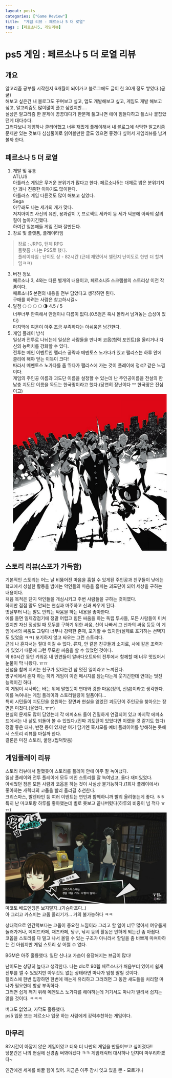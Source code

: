 ```yaml
---
layout: posts
categories: ["Game Review"]
title:  "게임 리뷰 - 페르소나 5 더 로열"
tags : [페르소나5, 게임리뷰]
---
```


ps5 게임 : 페르소나 5 더 로열 리뷰
===============================

## 개요     
알고리즘 공부를 시작한지 6개월이 되어가고 블로그에도 글이 한 30개 정도 쌓였다.(굳굳)       
해보고 싶은건 내 블로그도 꾸며보고 싶고, 앱도 개발해보고 싶고, 게임도 개발 해보고 싶고, 알고리즘도 많이많이 풀고 싶었지만....       
실상은 알고리즘 한 문제에 끙끙대다가 한문제 풀고나면 에이 힘들다하고 플스나 붙잡았던게 대다수다.      
그러다보니 게임하나 클리어했고 너무 재밌게 플레이해서 내 블로그에 삭막한 알고리즘문제만 있는 것보다 심심풀이로 읽어볼만한 글도 있으면 좋겠다 싶어서 게임리뷰를 남겨볼까 한다.      

## 페르소나 5 더 로열
1. 개발 및 유통       
ATLUS         
아틀러스 게임은 무거운 분위기가 많다고 한다. 페르소나5는 대체로 밝은 분위기지만 꽤나 진중한 이야기도 많이한다.      
아틀러스 게임 다른것도 많이 해보고 싶었다.       
Sega       
아무래도 나는 세가의 개가 맞다.      
저지아이즈 사신의 유언, 용과같이 7, 프로젝트 세카이 등 세가 덕분에 아싸의 삶의 질이 높아지긴했다.       
하여간 일본애들 게임 진짜 잘만든다.        
2. 장르 및 플랫폼, 플레이타임
> 장르 : JRPG, 턴제 RPG      
> 플랫폼 : 나는 PS5로 했다.  
> 플레이타임 : 난이도 상 - 82시간 (근데 재밌어서 챌린지 난이도로 한번 더 할꺼임ㅋㅋ)       
3. 버전 정보        
페르소나 3, 4와는 다른 별개의 내용이고, 페르소나5 스크램블의 스토리상 이전 작품이다.       
페르소나5 본편의 내용을 전부 담았다고 생각하면 된다.       
구매를 하려는 사람은 참고하시길~       
4. 달점 
🌕 🌕 🌕 🌕 🌗 4.5 / 5        
너무너무 만족해서 만점이나 다름이 없다.(0.5점은 혹시 몰라서 남겨놓는 습성이 있다)        
마지막에 여운이 아주 조금 부족하다는 아쉬움은 남긴한다.      
5. 게임 플레이 방식        
일상과 전투로 나뉘는데 일상은 사람들을 만나며 코옵(협력 포인트)을 올리거나 자신의 능력치를 강화할 수 있다.       
전투는 메인 이벤트인 팰리스 공략과 메멘토스 노가다가 있고 팰리스는 하루 안에 클리에 해야 얻는 이득이 크다!       
따라서 메멘토스 노가다를 좀 뛰다가 팰리스에 가는 것이 플레이에 정석? 같은 느낌이다.      
게임의 주인공 이름과 괴도단 이름을 설정할 수 있는데 난 주인공이름을 전설의 한남충 괴도단 이름을 독도는 한국땅이라고 했다.(당연히 장난이다 ^^ 한국땅은 진심이고)        
![마음의 괴도단](/assets/image/persona5.png)      

## 스토리 리뷰(스포가 가득함)
기본적인 스토리는 어느 날 비뚫어진 마음을 훔칠 수 있게된 주인공과 친구들이 낮에는 학교에서 성실한 활동을
밤에는 악인들의 마음을 훔치는 괴도단이 되어 세상을 구하는 내용이다.       
처음 목적은 단지 악인들을 개심시키고 주변 사람들을 구하는 것이였다.       
하지만 점점 말도 안되는 현실과 마주하고 신과 싸우게 된다.       
옛날부터 나는 말도 안되는 싸움을 하는 내용을 좋아한다.      
예를 들면 일제강점기에 정말 어렵고 힘든 싸움을 하는 독립 투사들, 모든 사람들이 미쳐있지만 자신 정상일 때 모두를 구하기 위한 싸움, 신이 나빠서 그 신과의 싸움 등등 
이 게임에서의 싸움도 그렇다 너무나 강력한 존재, 포기할 수 있지만(실제로 포기하는 선택지도 있었음 ㅋㅋ) 포기하지 않고 싸우는 그런 스토리다.       
근데 나 혼자서는 절대 이길 수 없다. 류지, 안 같은 친구들과 소지로, 사에 같은 조력자가 있었기 때문에 그런 무모한 싸움을 할 수 있었던 것이다.       
약 60시간 동안 키워온 내 인연들이 알바다오트와의 전투에서 함께할 때 너무 멋있어서 눈물이 막 나왔다. ㅠㅠ        
신념을 함께 지키는 친구가 있다는건 참 멋진 일이라고 느껴진다.       
방구석에서 혼자 하는 히키 게임이 이런 메시지를 담는다는게 웃기긴한데 연대는 멋진 능력이긴 하다.      
이 게임이 시사하는 바는 위에 말했듯이 연대와 강한 마음(정의, 신념)이라고 생각한다.       
이를 녹여내는 게임 플레이와 스토리텔링이 일품이다...       
특히 시민들이 괴도단을 응원하는 장면과 현실을 잃었던 괴도단이 주인공을 찾아오는 장면은 미쳤다.(울었다. ㅠㅠ)        
현실의 문제도 많이 담았는데 각 에피소드 들이 긴밀하게 연결되어 있고 마지막 에피소드에서는 내 삶도 되돌아 볼 수 있었다.(진짜 괴도단이 있었다면 이랬을 것 같기도 했다)      
정말 좋은 대사, 반전 등이 있지만 여기 담기엔 혹시모를 예비 플레이어를 방해하는 듯해서 스토리 리뷰를 마칠까 한다.     
결론은 미친 스토리, 꿀잼.(씹덕맞음)       

## 게임플레이 리뷰
스토리 리뷰에서 말했듯이 스토리를 플레이 안에 아주 잘 녹여냈다.        
일상 플레이와 전투 플레이에 모두 메인 스토리를 잘 녹여냈고, 둘다 재미있었다.       
아쉬웠던 점은 모든 사람과 코옵을 하는 것이 사실상 불가능하다.(1회차 플레이에서)       
좋아하는 캐릭터의 코옵을 빨리 올리길 추천한다.        
크리스마스, 발렌타인 등 여러 이벤트는 연인과 함께하니까 빨리 올려놓는게 좋다. ㅎㅎ       
특히 난 마코토랑 하루를 좋아했는데 별로 못보고 끝나버렸다(하루의 비중이 넘 적다 ㅠㅠ)         
![마코토](/assets/image/makoto.jpeg)      
마코토 배드엔딩은 보지말자..(가슴아프다..)       
아 그리고 카스미는 코옵 올리기가... 거의 불가능하다 ㅋㅋ        

상대적으로 인간력보다는 코옵이 중요한 느낌이라 그리고 할 일이 너무 많아서 여유롭게 놀러가거나, 메이드카페, 재즈카페, 당구, 낚시 등의 활동은 안하게 되는건 좀 아쉽다.       
코옵을 스토리를 다 밀고 나서 올릴 수 있는 구조가 아니라서 할일을 좀 바쁘게 마쳐야하는 건 아쉽지만 게임 스토리 상 어쩔 수 없다.      

BGM은 아주 훌륭했다. 일단 신나고 가슴이 웅장해지는 브금이 많다!        

난이도는 상당히 높다고 생각한다. 나는 dlc로 90렙 페르소나가 처음부터 있어서 쉽게 전투를 깰 수 있었지만 아무것도 없는 상태라면 마나가 엄청 딸릴 것이다.        
팰리스에 한번 입장하면 한번에 깨는게 유리하고 그러려면 그 동안 섀도들을 처리할 마나가 필요한데 항상 부족하다.       
그러면 쉽게 깨기 위해 메멘토스 노가다를 해야하는데 거기서도 마나가 딸려서 쉽지는 않을 것이다. ㅋㅋㅋ        

버그도 없었고, 자막도 훌륭했다.      
ps5 입문 또는 페르소나 입문 하는 사람에게 강력추천하는 게임이다.     


## 마무리 
82시간이 아깝지 않은 게임이였고 더욱 더 나만의 게임을 만들어보고 싶어졌다!!       
당분간은 나의 현실에 신경좀 써봐야겠다 ㅋㅋ 게임캐릭터 대사하나 던지며 마무리하겠다~       

인간에겐 세계를 바꿀 힘이 있어. 지금은 아주 잠시 잊고 있을 뿐 - 모르가나       
